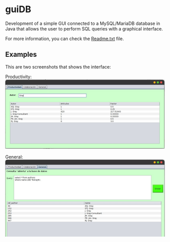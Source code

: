 # guiDB
Development of a simple GUI connected to a MySQL/MariaDB database in Java that allows the user to perform SQL queries with a graphical interface.

For more information, you can check the [Readme.txt](https://github.com/alexroyoar/guiDB/blob/main/Readme.txt) file.

## Examples

This are two screenshots that shows the interface:

Productivity:
![](https://github.com/alexroyoar/guiDB/blob/main/productividad.jpeg)

General:
![](https://github.com/alexroyoar/guiDB/blob/main/general.jpeg)
